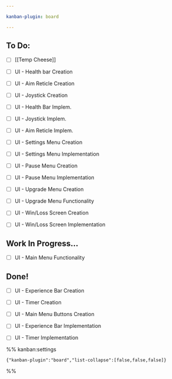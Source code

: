 ```yaml
---

kanban-plugin: board

---
```


## To Do:

- [ ] [[Temp Cheese]]
- [ ] UI - Health bar Creation
- [ ] UI - Aim Reticle Creation
- [ ] UI - Joystick Creation
- [ ] UI - Health Bar Implem.
- [ ] UI - Joystick Implem.
- [ ] UI - Aim Reticle Implem.
- [ ] UI - Settings Menu Creation
- [ ] UI - Settings Menu Implementation
- [ ] UI - Pause Menu Creation
- [ ] UI - Pause Menu Implementation
- [ ] UI - Upgrade Menu Creation
- [ ] UI - Upgrade Menu Functionality
- [ ] UI - Win/Loss Screen Creation
- [ ] UI - Win/Loss Screen Implementation


## Work In Progress...

- [ ] UI - Main Menu Functionality


## Done!

- [ ] UI - Experience Bar Creation
- [ ] UI - Timer Creation
- [ ] UI - Main Menu Buttons Creation
- [ ] UI - Experience Bar Implementation
- [ ] UI - Timer Implementation




%% kanban:settings
```
{"kanban-plugin":"board","list-collapse":[false,false,false]}
```
%%